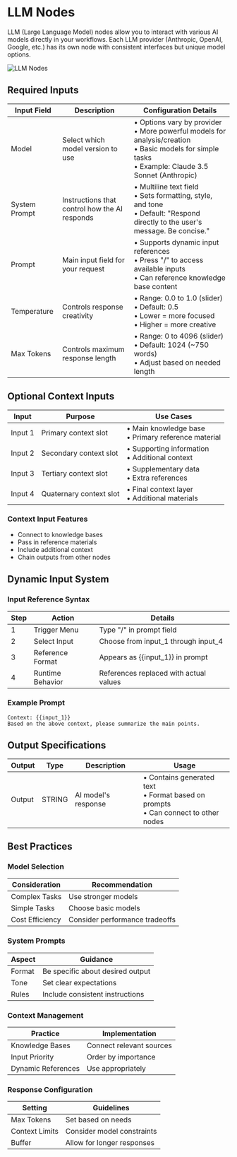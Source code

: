 # LLM Nodes

LLM (Large Language Model) nodes allow you to interact with various AI models directly in your workflows. Each LLM provider (Anthropic, OpenAI, Google, etc.) has its own node with consistent interfaces but unique model options.

<img src="/images/nodes/llms.png" alt="LLM Nodes">

## Required Inputs

| Input Field | Description | Configuration Details |
|------------|-------------|----------------------|
| Model | Select which model version to use | • Options vary by provider<br>• More powerful models for analysis/creation<br>• Basic models for simple tasks<br>• Example: Claude 3.5 Sonnet (Anthropic) |
| System Prompt | Instructions that control how the AI responds | • Multiline text field<br>• Sets formatting, style, and tone<br>• Default: "Respond directly to the user's message. Be concise." |
| Prompt | Main input field for your request | • Supports dynamic input references<br>• Press "/" to access available inputs<br>• Can reference knowledge base content |
| Temperature | Controls response creativity | • Range: 0.0 to 1.0 (slider)<br>• Default: 0.5<br>• Lower = more focused<br>• Higher = more creative |
| Max Tokens | Controls maximum response length | • Range: 0 to 4096 (slider)<br>• Default: 1024 (~750 words)<br>• Adjust based on needed length |

## Optional Context Inputs

| Input | Purpose | Use Cases |
|-------|----------|-----------|
| Input 1 | Primary context slot | • Main knowledge base<br>• Primary reference material |
| Input 2 | Secondary context slot | • Supporting information<br>• Additional context |
| Input 3 | Tertiary context slot | • Supplementary data<br>• Extra references |
| Input 4 | Quaternary context slot | • Final context layer<br>• Additional materials |

### Context Input Features
- Connect to knowledge bases
- Pass in reference materials
- Include additional context
- Chain outputs from other nodes

## Dynamic Input System

### Input Reference Syntax

| Step | Action | Details |
|------|--------|----------|
| 1 | Trigger Menu | Type "/" in prompt field |
| 2 | Select Input | Choose from input_1 through input_4 |
| 3 | Reference Format | Appears as {{input_1}} in prompt |
| 4 | Runtime Behavior | References replaced with actual values |

### Example Prompt
```
Context: {{input_1}}
Based on the above context, please summarize the main points.
```

## Output Specifications

| Output | Type | Description | Usage |
|--------|------|-------------|--------|
| Output | STRING | AI model's response | • Contains generated text<br>• Format based on prompts<br>• Can connect to other nodes |

## Best Practices

### Model Selection
| Consideration | Recommendation |
|---------------|----------------|
| Complex Tasks | Use stronger models |
| Simple Tasks | Choose basic models |
| Cost Efficiency | Consider performance tradeoffs |

### System Prompts
| Aspect | Guidance |
|--------|-----------|
| Format | Be specific about desired output |
| Tone | Set clear expectations |
| Rules | Include consistent instructions |

### Context Management
| Practice | Implementation |
|----------|----------------|
| Knowledge Bases | Connect relevant sources |
| Input Priority | Order by importance |
| Dynamic References | Use appropriately |

### Response Configuration
| Setting | Guidelines |
|---------|------------|
| Max Tokens | Set based on needs |
| Context Limits | Consider model constraints |
| Buffer | Allow for longer responses |
